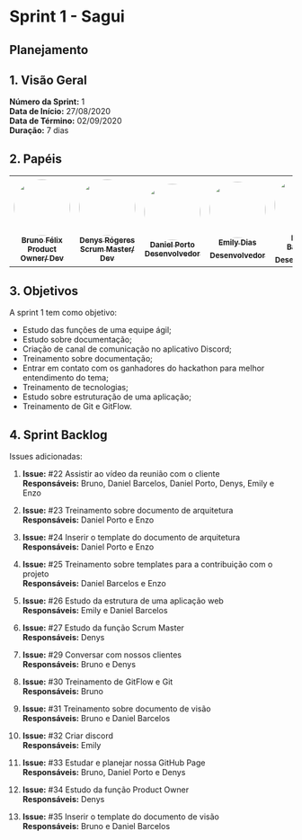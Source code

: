 # Sprint 1 - Sagui

## Planejamento 

## 1. Visão Geral
**Número da Sprint:** 1<br>
**Data de Início:** 27/08/2020<br>
**Data de Término:** 02/09/2020<br>
**Duração:** 7 dias<br>

## 2. Papéis

<table>
    <tr>
     <td align="center"><a href="https://github.com/Bruno-Felix"><img style="border-radius: 50%;" src="https://avatars2.githubusercontent.com/u/38890440?s=400&u=9c14ab68fc12dbeb25956056fe86bb075d138fa5&v=4" width="100px;" alt=""/><br /><sub><b>Bruno Félix</b><br><b>Product Owner/ Dev</b></sub></a><br /><a href="https://github.com/Bruno-Felix"></a>           </td>
        <td align="center"><a href="https://github.com/DenysRogeres"><img style="border-radius: 50%;" src="https://avatars0.githubusercontent.com/u/54676096?s=400&u=7b70aa8d6bd5ef6edffcd43686e81beb60546027&v=4" width="100px;" alt=""/><br /><sub><b>Denys Rógeres</b><br><b>Scrum Master/ Dev</b></sub></a><br /><a href="https://github.com/DenysRogeres"></a></td>
        <td align="center"><a href="https://github.com/DanielPortods"><img style="border-radius: 50%;" src="https://avatars3.githubusercontent.com/u/48573556?s=400&u=e1d90cb87288030c0fcb57a9b537dd88a77e1525&v=4" width="100px;" alt=""/><br /><sub><b>Daniel Porto</b><br><b>Desenvolvedor</b></sub></a><br /><a href="https://github.com/DanielPortods"></a></td>
        <td align="center"><a href="https://github.com/emysdias"><img style="border-radius: 50%;" src="https://avatars3.githubusercontent.com/u/52640974?s=400&u=78292e0e872227c1bc7da0352748d0a12306ea39&v=4" width="100px;" alt=""/><br /><sub><b>Emily Dias</b><br><b>Desenvolvedor</sub></a><br /><a href="https://github.com/emysdias"></a></td>
        <td align="center"><a href="https://github.com/daniel-bm"><img style="border-radius: 50%;" src="https://avatars1.githubusercontent.com/u/38585724?s=400&u=46d21bc14c3d1acce6829b8a96329d23f432549f&v=4" width="100px;" alt=""/><br /><sub><b>Daniel Barcelos</b><br><b>Desenvolvedor</sub></a><br /><a href="https://github.com/daniel-bm"></a></td>
        <td align="center"><a href="https://github.com/enzoggqs"><img style="border-radius: 50%;" src="https://avatars3.githubusercontent.com/u/38733364?s=400&u=03933ce39868586c14b93dc9c99f37c19bb9ee9b&v=4" width="100px;" alt=""/><br /><sub><b>Enzo Gabriel</b><br><b>Desenvolvedor</sub></a><br /><a href="https://github.com/enzoggqs"></a></td>
        </tr>
    </table>


## 3. Objetivos
A sprint 1 tem como objetivo:
- Estudo das funções de uma equipe ágil; 
- Estudo sobre documentação;
- Criação de canal de comunicação no aplicativo Discord;
- Treinamento sobre documentação;
- Entrar em contato com os ganhadores do hackathon para melhor entendimento do tema;
- Treinamento de tecnologias;
- Estudo sobre estruturação de uma aplicação;
- Treinamento de Git e GitFlow.



## 4. Sprint Backlog
Issues adicionadas: 
1. **Issue:** #22 Assistir ao vídeo da reunião com o cliente<br>
**Responsáveis:** Bruno, Daniel Barcelos, Daniel Porto, Denys, Emily e Enzo

2. **Issue:** #23 Treinamento sobre documento de arquitetura<br>
**Responsáveis:** Daniel Porto e Enzo

3. **Issue:** #24 Inserir o template do documento de arquitetura<br>
**Responsáveis:** Daniel Porto e Enzo

4. **Issue:** #25 Treinamento sobre templates para a contribuição com o projeto<br>
**Responsáveis:** Daniel Barcelos e Enzo

5. **Issue:** #26 Estudo da estrutura de uma aplicação web<br>
**Responsáveis:** Emily e Daniel Barcelos

6. **Issue:** #27 Estudo da função Scrum Master<br>
**Responsáveis:** Denys

7. **Issue:** #29 Conversar com nossos clientes<br>
**Responsáveis:** Bruno e Denys

8. **Issue:** #30 Treinamento de GitFlow e Git<br>
**Responsáveis:** Bruno

9. **Issue:** #31 Treinamento sobre documento de visão<br>
**Responsáveis:** Bruno e Daniel Barcelos

10. **Issue:** #32 Criar discord<br>
**Responsáveis:** Emily

11. **Issue:** #33 Estudar e planejar nossa GitHub Page<br>
**Responsáveis:** Bruno, Daniel Porto e Denys

12. **Issue:** #34 Estudo da função Product Owner<br>
**Responsáveis:** Denys

13. **Issue:** #35 Inserir o template do documento de visão<br>
**Responsáveis:** Bruno e Daniel Barcelos
